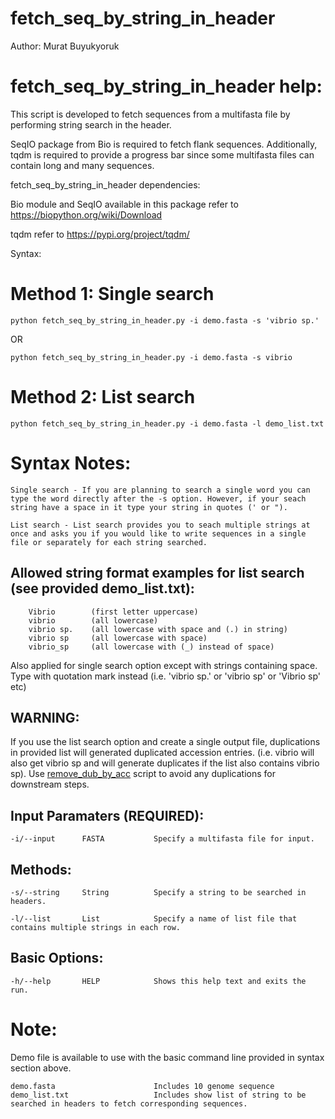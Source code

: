 # fetch_seq_by_string_in_header

Author: Murat Buyukyoruk

# fetch_seq_by_string_in_header help:

This script is developed to fetch sequences from a multifasta file by performing string search in the header. 

SeqIO package from Bio is required to fetch flank sequences. Additionally, tqdm is required to provide a progress bar since some multifasta files can contain long and many sequences.
        

fetch_seq_by_string_in_header dependencies:

Bio module and SeqIO available in this package          refer to https://biopython.org/wiki/Download

tqdm                                                    refer to https://pypi.org/project/tqdm/
	        
Syntax:

  # Method 1: Single search
    
    python fetch_seq_by_string_in_header.py -i demo.fasta -s 'vibrio sp.'
        
OR

    python fetch_seq_by_string_in_header.py -i demo.fasta -s vibrio
 
  # Method 2: List search

    python fetch_seq_by_string_in_header.py -i demo.fasta -l demo_list.txt    
        
# Syntax Notes:

    Single search - If you are planning to search a single word you can type the word directly after the -s option. However, if your seach string have a space in it type your string in quotes (' or ").
    
    List search - List search provides you to seach multiple strings at once and asks you if you would like to write sequences in a single file or separately for each string searched.
    
Allowed string format examples for list search (see provided demo_list.txt): 
----------------------------------------------------------------------------
        Vibrio        (first letter uppercase)
        vibrio        (all lowercase)
        vibrio sp.    (all lowercase with space and (.) in string)
        vibrio sp     (all lowercase with space)
        vibrio_sp     (all lowercase with (_) instead of space)

Also applied for single search option except with strings containing space. Type with quotation mark instead (i.e. 'vibrio sp.' or 'vibrio sp' or 'Vibrio sp' etc)	
	
WARNING: 
--------

If you use the list search option and create a single output file, duplications in provided list will generated duplicated accession entries. (i.e. vibrio will also get vibrio sp and will generate duplicates if the list also contains vibrio sp). Use [remove_dub_by_acc](https://github.com/mbuyukyoruk/remove_dub_by_acc) script to avoid any duplications for downstream steps. 	
	
Input Paramaters (REQUIRED):
----------------------------
	-i/--input		FASTA			Specify a multifasta file for input.

Methods:
----------------------------
	-s/--string		String			Specify a string to be searched in headers.

	-l/--list		List			Specify a name of list file that contains multiple strings in each row.

Basic Options:
--------------
	-h/--help		HELP			Shows this help text and exits the run.
	
# Note:
Demo file is available to use with the basic command line provided in syntax section above.

    demo.fasta                      Includes 10 genome sequence
    demo_list.txt                   Includes show list of string to be searched in headers to fetch corresponding sequences.

